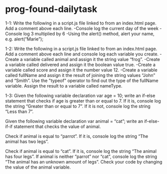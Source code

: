 # prog-found-dailytask

1-1:
Write the following in a script.js file linked to from an index.html page. Add a comment above each line.
-Console log the current day of the week
-Console log 3 multiplied by 6
-Using the alert() method, alert your name, e.g. alert(“Marie”);

1-2:
Write the following in a script.js file linked to from an index.html page. Add a comment above each line and console log each variable you create.
-Create a variable called animal and assign it the string value “frog”.
-Create a variable called delivered and assign it the boolean value true.
-Create a variable called score and assign it the number value 12.
-Create a variable called fullName and assign it the result of joining the string values “John” and “Smith”.
Use the "typeof" operator to find out the type of the fullName variable. Assign the result to a variable called nameType.

1-3:
Given the following variable declaration var age = 10; write an if-else statement that checks if age is greater than or equal to 7. If it is, console log the string “Greater than or equal to 7”. If it is not, console log the string “Less than 7”.

Given the following variable declaration var animal = “cat”; write an if-else-if-if statement that checks the value of animal.

Check if animal is equal to “parrot”. If it is, console log the string “The animal has two legs”.

Check if animal is equal to “cat”. If it is, console log the string “The animal has four legs”.
If animal is neither “parrot” nor “cat”, console log the string “The animal has an unknown amount of legs”. Check your code by changing the value of the animal variable.
